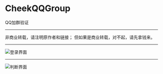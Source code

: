 # CheekQQGroup
QQ加群验证
***
非商业转载，请注明原作者和链接；
但如果是商业转载，对不起，请先拿钱来。
***
![登录界面](https://github.com/WenAndWen/CheekQQGroup/blob/master/app/Screenshots/img1.jpg)
***
![判断界面](https://github.com/WenAndWen/CheekQQGroup/blob/master/app/Screenshots/img2.jpg)
